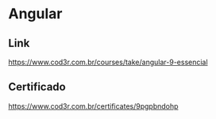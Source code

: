 # Angular
## Link
https://www.cod3r.com.br/courses/take/angular-9-essencial
## Certificado
https://www.cod3r.com.br/certificates/9pgpbndohp
